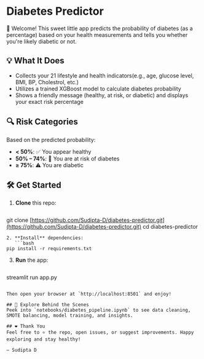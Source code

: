 # Diabetes Predictor

👋 Welcome! This sweet little app predicts the probability of diabetes (as a percentage) based on your health measurements and tells you whether you're likely diabetic or not.

## 💡 What It Does

* Collects your 21 lifestyle and health indicators(e.g., age, glucose level, BMI, BP, Cholestrol, etc.)
* Utilizes a trained XGBoost model to calculate diabetes probability
* Shows a friendly message (healthy, at risk, or diabetic) and displays your exact risk percentage

## 🔍 Risk Categories

Based on the predicted probability:

* **< 50%**: ✅ You appear healthy
* **50% – 74%**: 🔶 You are at risk of diabetes
* **≥ 75%**: ⚠️ You are diabetic

## 🛠️ Get Started

1. **Clone** this repo:

   ```bash
   ```

git clone [https://github.com/Sudipta-D/diabetes-predictor.git](https://github.com/Sudipta-D/diabetes-predictor.git)
cd diabetes-predictor

````
2. **Install** dependencies:
   ```bash
pip install -r requirements.txt
````

3. **Run** the app:

   ```bash
   ```

streamlit run app.py

```

Then open your browser at `http://localhost:8501` and enjoy!

## 📝 Explore Behind the Scenes
Peek into `notebooks/diabetes_pipeline.ipynb` to see data cleaning, SMOTE balancing, model training, and insights.

## ❤️ Thank You
Feel free to ⭐ the repo, open issues, or suggest improvements. Happy exploring and stay healthy!

— Sudipta D

```
